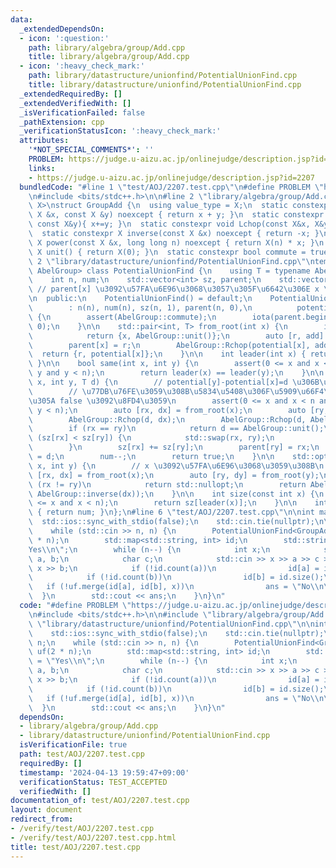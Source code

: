 ```yaml
---
data:
  _extendedDependsOn:
  - icon: ':question:'
    path: library/algebra/group/Add.cpp
    title: library/algebra/group/Add.cpp
  - icon: ':heavy_check_mark:'
    path: library/datastructure/unionfind/PotentialUnionFind.cpp
    title: library/datastructure/unionfind/PotentialUnionFind.cpp
  _extendedRequiredBy: []
  _extendedVerifiedWith: []
  _isVerificationFailed: false
  _pathExtension: cpp
  _verificationStatusIcon: ':heavy_check_mark:'
  attributes:
    '*NOT_SPECIAL_COMMENTS*': ''
    PROBLEM: https://judge.u-aizu.ac.jp/onlinejudge/description.jsp?id=2207
    links:
    - https://judge.u-aizu.ac.jp/onlinejudge/description.jsp?id=2207
  bundledCode: "#line 1 \"test/AOJ/2207.test.cpp\"\n#define PROBLEM \"https://judge.u-aizu.ac.jp/onlinejudge/description.jsp?id=2207\"\
    \n#include <bits/stdc++.h>\n\n#line 2 \"library/algebra/group/Add.cpp\"\ntemplate<typename\
    \ X>\nstruct GroupAdd {\n  using value_type = X;\n  static constexpr X op(const\
    \ X &x, const X &y) noexcept { return x + y; }\n  static constexpr void Rchop(X&x,\
    \ const X&y){ x+=y; }\n  static constexpr void Lchop(const X&x, X&y){ y+=x; }\n\
    \  static constexpr X inverse(const X &x) noexcept { return -x; }\n  static constexpr\
    \ X power(const X &x, long long n) noexcept { return X(n) * x; }\n  static constexpr\
    \ X unit() { return X(0); }\n  static constexpr bool commute = true;\n};\n#line\
    \ 2 \"library/datastructure/unionfind/PotentialUnionFind.cpp\"\ntemplate <typename\
    \ AbelGroup> class PotentialUnionFind {\n    using T = typename AbelGroup::value_type;\n\
    \    int n, num;\n    std::vector<int> sz, parent;\n    std::vector<T> potential;\
    \ // parent[x] \u3092\u57FA\u6E96\u3068\u3057\u305F\u6642\u306E x \u306E\u5024\
    \n  public:\n    PotentialUnionFind() = default;\n    PotentialUnionFind(int n)\n\
    \        : n(n), num(n), sz(n, 1), parent(n, 0),\n          potential(n, AbelGroup::unit())\
    \ {\n        assert(AbelGroup::commute);\n        iota(parent.begin(), parent.end(),\
    \ 0);\n    }\n\n    std::pair<int, T> from_root(int x) {\n        if (x == parent[x])\n\
    \            return {x, AbelGroup::unit()};\n        auto [r, add] = from_root(parent[x]);\n\
    \        parent[x] = r;\n        AbelGroup::Rchop(potential[x], add);\n      \
    \  return {r, potential[x]};\n    }\n\n    int leader(int x) { return from_root(x).first;\
    \ }\n\n    bool same(int x, int y) {\n        assert(0 <= x and x < n and 0 <=\
    \ y and y < n);\n        return leader(x) == leader(y);\n    }\n\n    bool merge(int\
    \ x, int y, T d) {\n        // potential[y]-potential[x]=d \u306B\u3059\u308B\n\
    \        // \u77DB\u76FE\u3059\u308B\u5834\u5408\u306F\u5909\u66F4\u306F\u305B\
    \u305A false \u3092\u8FD4\u3059\n        assert(0 <= x and x < n and 0 <= y and\
    \ y < n);\n        auto [rx, dx] = from_root(x);\n        auto [ry, dy] = from_root(y);\n\
    \        AbelGroup::Rchop(d, dx);\n        AbelGroup::Rchop(d, AbelGroup::inverse(dy));\n\
    \        if (rx == ry)\n            return d == AbelGroup::unit();\n        if\
    \ (sz[rx] < sz[ry]) {\n            std::swap(rx, ry);\n            d = AbelGroup::inverse(d);\n\
    \        }\n        sz[rx] += sz[ry];\n        parent[ry] = rx;\n        potential[ry]\
    \ = d;\n        num--;\n        return true;\n    }\n\n    std::optional<T> diff(int\
    \ x, int y) {\n        // x \u3092\u57FA\u6E96\u3068\u3059\u308B\n        auto\
    \ [rx, dx] = from_root(x);\n        auto [ry, dy] = from_root(y);\n        if\
    \ (rx != ry)\n            return std::nullopt;\n        return AbelGroup::op(dy,\
    \ AbelGroup::inverse(dx));\n    }\n\n    int size(const int x) {\n        assert(0\
    \ <= x and x < n);\n        return sz[leader(x)];\n    }\n\n    int count() const\
    \ { return num; }\n};\n#line 6 \"test/AOJ/2207.test.cpp\"\n\nint main() {\n  \
    \  std::ios::sync_with_stdio(false);\n    std::cin.tie(nullptr);\n\n    int n;\n\
    \    while (std::cin >> n, n) {\n        PotentialUnionFind<GroupAdd<int>> uf(2\
    \ * n);\n        std::map<std::string, int> id;\n        std::string ans = \"\
    Yes\\n\";\n        while (n--) {\n            int x;\n            std::string\
    \ a, b;\n            char c;\n            std::cin >> x >> a >> c >> x >> c >>\
    \ x >> b;\n            if (!id.count(a))\n                id[a] = id.size();\n\
    \            if (!id.count(b))\n                id[b] = id.size();\n         \
    \   if (!uf.merge(id[a], id[b], x))\n                ans = \"No\\n\";\n      \
    \  }\n        std::cout << ans;\n    }\n}\n"
  code: "#define PROBLEM \"https://judge.u-aizu.ac.jp/onlinejudge/description.jsp?id=2207\"\
    \n#include <bits/stdc++.h>\n\n#include \"library/algebra/group/Add.cpp\"\n#include\
    \ \"library/datastructure/unionfind/PotentialUnionFind.cpp\"\n\nint main() {\n\
    \    std::ios::sync_with_stdio(false);\n    std::cin.tie(nullptr);\n\n    int\
    \ n;\n    while (std::cin >> n, n) {\n        PotentialUnionFind<GroupAdd<int>>\
    \ uf(2 * n);\n        std::map<std::string, int> id;\n        std::string ans\
    \ = \"Yes\\n\";\n        while (n--) {\n            int x;\n            std::string\
    \ a, b;\n            char c;\n            std::cin >> x >> a >> c >> x >> c >>\
    \ x >> b;\n            if (!id.count(a))\n                id[a] = id.size();\n\
    \            if (!id.count(b))\n                id[b] = id.size();\n         \
    \   if (!uf.merge(id[a], id[b], x))\n                ans = \"No\\n\";\n      \
    \  }\n        std::cout << ans;\n    }\n}\n"
  dependsOn:
  - library/algebra/group/Add.cpp
  - library/datastructure/unionfind/PotentialUnionFind.cpp
  isVerificationFile: true
  path: test/AOJ/2207.test.cpp
  requiredBy: []
  timestamp: '2024-04-13 19:59:47+09:00'
  verificationStatus: TEST_ACCEPTED
  verifiedWith: []
documentation_of: test/AOJ/2207.test.cpp
layout: document
redirect_from:
- /verify/test/AOJ/2207.test.cpp
- /verify/test/AOJ/2207.test.cpp.html
title: test/AOJ/2207.test.cpp
---
```

